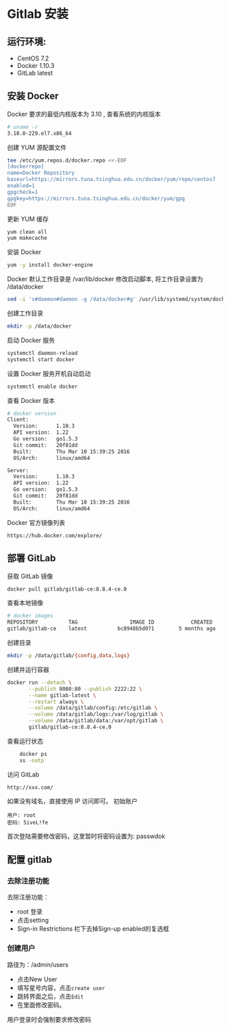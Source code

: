 # Gitlab 安装

## 运行环境:

* CentOS 7.2
* Docker 1.10.3
* GitLab latest

## 安装 Docker

Docker 要求的最低内核版本为 3.10 , 查看系统的内核版本
``` bash
# uname -r
3.10.0-229.el7.x86_64
```
创建 YUM 源配置文件
``` bash
tee /etc/yum.repos.d/docker.repo <<-EOF
[dockerrepo]
name=Docker Repository
baseurl=https://mirrors.tuna.tsinghua.edu.cn/docker/yum/repo/centos7
enabled=1
gpgcheck=1
gpgkey=https://mirrors.tuna.tsinghua.edu.cn/docker/yum/gpg
EOF
```
	
更新 YUM 缓存
``` bash
yum clean all
yum makecache
```
安装 Docker
``` bash
yum -y install docker-engine
```
Docker 默认工作目录是 /var/lib/docker
修改启动脚本, 将工作目录设置为 /data/docker
``` bash
sed -i 's#daemon#daemon -g /data/docker#g' /usr/lib/systemd/system/docker.service
```
创建工作目录
``` bash
mkdir -p /data/docker
```
启动 Docker 服务
``` bash
systemctl daemon-reload
systemctl start docker
```
设置 Docker 服务开机自动启动
``` bash
systemctl enable docker
```
查看 Docker 版本
``` bash
# docker version
Client:
  Version:      1.10.3
  API version:  1.22
  Go version:   go1.5.3
  Git commit:   20f81dd
  Built:        Thu Mar 10 15:39:25 2016
  OS/Arch:      linux/amd64

Server:
  Version:      1.10.3
  API version:  1.22
  Go version:   go1.5.3
  Git commit:   20f81dd
  Built:        Thu Mar 10 15:39:25 2016
  OS/Arch:      linux/amd64
```
Docker 官方镜像列表

	https://hub.docker.com/explore/
	
## 部署 GitLab

获取 GitLab 镜像
``` bash
docker pull gitlab/gitlab-ce:8.8.4-ce.0
```
查看本地镜像
``` bash
# docker images 
REPOSITORY          TAG                 IMAGE ID            CREATED             SIZE
gitlab/gitlab-ce    latest          bc8948b5d071        5 months ago        1.268 GB
```
创建目录
``` bash
mkdir -p /data/gitlab/{config,data,logs}
```
创建并运行容器
``` bash
docker run --detach \
	   --publish 8080:80 --publish 2222:22 \
	   --name gitlab-latest \
	   --restart always \
	   --volume /data/gitlab/config:/etc/gitlab \
	   --volume /data/gitlab/logs:/var/log/gitlab \
	   --volume /data/gitlab/data:/var/opt/gitlab \
	   gitlab/gitlab-ce:8.8.4-ce.0
```
查看运行状态
``` bash
	docker ps
	ss -natp
```
访问 GitLab

	http://xxx.com/

如果没有域名，直接使用 IP 访问即可。
初始账户

	用户: root
	密码: 5iveL!fe
	
首次登陆需要修改密码，这里暂时将密码设置为: passwdok

## 配置 gitlab

### 去除注册功能

去除注册功能：

- root 登录
- 点击setting
- Sign-in Restrictions 栏下去掉Sign-up enabled的复选框

### 创建用户

路径为：/admin/users

- 点击New User
- 填写星号内容，点击`create user`
- 跳转界面之后，点击`Edit`
- 在里面修改密码。

用户登录时会强制要求修改密码
